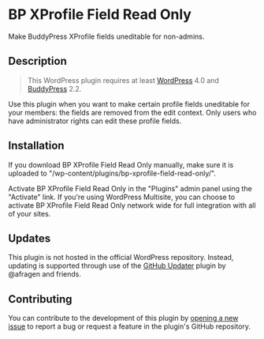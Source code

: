# BP XProfile Field Read Only #

Make BuddyPress XProfile fields uneditable for non-admins.

## Description ##

> This WordPress plugin requires at least [WordPress](https://wordpress.org) 4.0 and [BuddyPress](https://buddypress.org) 2.2.

Use this plugin when you want to make certain profile fields uneditable for your members: the fields are removed from the edit context. Only users who have administrator rights can edit these profile fields.

## Installation ##

If you download BP XProfile Field Read Only manually, make sure it is uploaded to "/wp-content/plugins/bp-xprofile-field-read-only/".

Activate BP XProfile Field Read Only in the "Plugins" admin panel using the "Activate" link. If you're using WordPress Multisite, you can choose to activate BP XProfile Field Read Only network wide for full integration with all of your sites.

## Updates ##

This plugin is not hosted in the official WordPress repository. Instead, updating is supported through use of the [GitHub Updater](https://github.com/afragen/github-updater/) plugin by @afragen and friends.

## Contributing ##

You can contribute to the development of this plugin by [opening a new issue](https://github.com/lmoffereins/bp-xprofile-field-read-only/issues/) to report a bug or request a feature in the plugin's GitHub repository.
